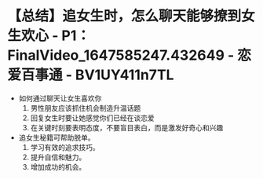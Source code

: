 # 【总结】追女生时，怎么聊天能够撩到女生欢心 - P1：FinalVideo_1647585247.432649 - 恋爱百事通 - BV1UY411n7TL

-   如何通过聊天让女生喜欢你
    1.  男性朋友应该抓住机会制造升温话题
    2.  回复女生时要让她感觉你们已经在谈恋爱
    3.  在关键时刻要表明态度，不要盲目表白，而是激发好奇心和兴趣
-   追女生秘籍可帮助脱单。
    1.  学习有效的追求技巧。
    2.  提升自信和魅力。
    3.  增加成功的机会。